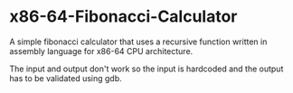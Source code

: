 # x86-64-Fibonacci-Calculator

A simple fibonacci calculator that uses a recursive function written in assembly language for x86-64 CPU architecture.

The input and output don't work so the input is hardcoded and the output has to be validated using gdb.
